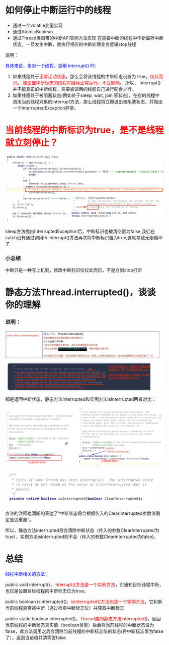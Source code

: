 # 如何停止中断运行中的线程

- 通过一个volatile变量实现
- 通过AtomicBoolean
- 通过Thread类自带的中断API实例方法实现
  在需要中断的线程中不断监听中断状态，一旦发生中断，就执行相应的中断处理业务逻辑stop线程

说明：

<font color = 'blue'>具体来说，当对一个线程，调用 interrupt() 时:</font>

1. 如果线程处于<font color = 'red'>正常活动状态</font>，那么会将该线程的中断标志设置为 true，<font color = 'red'>仅此而己</font>。
<font color = 'red'>被设置中断标志的线程将继续正常运行，不受影响</font>。
所以， interrupt() 并不能真正的中断线程，需要被调用的线程自己进行配合才行。
2. 如果线程处于被阻塞状态(例如处于sleep, wait, join 等状态)，在别的线程中调用当前线程对象的interrupt方法，那么线程将立即退出被阻塞状态，并抛出一个InterruptedException异常。

# <font color = 'red'>当前线程的中断标识为true，是不是线程就立刻停止？</font>

![img](images/3.线程中断.jpg)

sleep方法抛出InterruptedException后，中断标识也被清空置为false,我们在 catch没有通过调用th.interrupt()方法再次将中断标识置为true,这就导致无限循环了

### 小总结

中断只是一种写上机制，修改中断标识位仅此而已，不是立刻stop打断

# 静态方法Thread.interrupted()，谈谈你的理解

### 说明：

![image-20230703214702640](images/4.interrupted.png)

都是返回中断状态，静态方法interrupted和实例方法isInterrupted两者对比：

![image-20230703215731932](images/5.中断返回方法对比.png)

![image-20230703220149420](images/6.是否清理中断返回值.png)

方法的注释也清晰的表达了“中断状态将会根据传入的Clearinterrupted参数值确定是否重置“。

所以，静态方法interrupted将会清除中断状态（传入的参数Clearlnterrupted为true），实例方法isinterrupted则不会（传入的参数Clearinterrupted为false)。

# 总结

<font color = 'blue'>线程中断相关的方法：</font>

public void interrupt()，<font color = 'red'>interrupt()方法是一个实例方法</font>，它通知目标线程中断，也仅是设置目标线程的中断标志位为true。

public boolean islnterrupted()，<font color = 'red'>islnterrupted()方法也是一个实例方法</font>，它判断当前线程是否被中断（通过检查中断标志位）并获取中断标志

public static boolean interrupted()，<font color = 'red'>Thread类的静态方法interrupted()</font>，返回当前线程的中断状态真实值（boolean类型）后会将当前线程的中断状态设为false，此方法调用之后会清除当前线程的中断标志位的状态(将中断标志置为false了），返回当前值并清零置false





